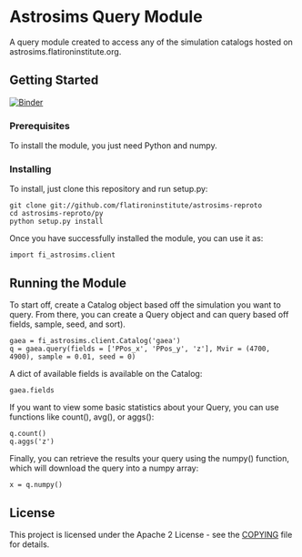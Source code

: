 # Astrosims Query Module

A query module created to access any of the simulation catalogs hosted on astrosims.flatironinstitute.org.

## Getting Started

[![Binder](https://mybinder.org/badge.svg)](https://mybinder.org/v2/gh/flatironinstitute/astrosims-reproto/binder)

### Prerequisites

To install the module, you just need Python and numpy.

### Installing

To install, just clone this repository and run setup.py:

```
git clone git://github.com/flatironinstitute/astrosims-reproto
cd astrosims-reproto/py
python setup.py install
```

Once you have successfully installed the module, you can use it as:

```
import fi_astrosims.client
```

## Running the Module

To start off, create a Catalog object based off the simulation you want to query. From there, you can create a Query object and can query based off fields, sample, seed, and sort).

```
gaea = fi_astrosims.client.Catalog('gaea')
q = gaea.query(fields = ['PPos_x', 'PPos_y', 'z'], Mvir = (4700, 4900), sample = 0.01, seed = 0)
```

A dict of available fields is available on the Catalog:

```
gaea.fields
```

If you want to view some basic statistics about your Query, you can use functions like count(), avg(), or aggs():

```
q.count()
q.aggs('z')
```

Finally, you can retrieve the results your query using the numpy() function, which will download the query into a numpy array:

```
x = q.numpy()
```

## License

This project is licensed under the Apache 2 License - see the [COPYING](../COPYING) file for details.
